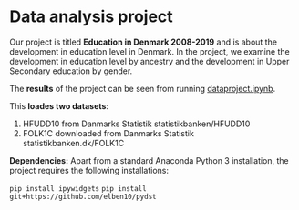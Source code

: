 # Data analysis project

Our project is titled **Education in Denmark 2008-2019** and is about the development in education level in Denmark. In the project, we examine the development in education level by ancestry and the development in Upper Secondary education by gender.

The **results** of the project can be seen from running [dataproject.ipynb](dataproject.ipynb).

This **loades two datasets**:

1. HFUDD10 from Danmarks Statistik statistikbanken/HFUDD10
1. FOLK1C downloaded from Danmarks Statistik statistikbanken.dk/FOLK1C

**Dependencies:** Apart from a standard Anaconda Python 3 installation, the project requires the following installations:

``pip install ipywidgets``
``pip install git+https://github.com/elben10/pydst``


